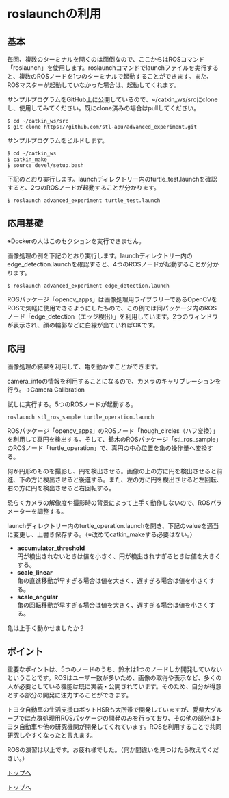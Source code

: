 # roslaunchの利用
## 基本
毎回、複数のターミナルを開くのは面倒なので、ここからはROSコマンド「roslaunch」を使用します。roslaunchコマンドでlaunchファイルを実行すると、複数のROSノードを1つのターミナルで起動することができます。また、ROSマスターが起動していなかった場合は、起動してくれます。

サンプルプログラムをGitHub上に公開しているので、~/catkin_ws/srcにcloneし、使用してみてください。既にclone済みの場合はpullしてください。
```
$ cd ~/catkin_ws/src
$ git clone https://github.com/stl-apu/advanced_experiment.git
```  
サンプルプログラムをビルドします。
```
$ cd ~/catkin_ws
$ catkin_make
$ source devel/setup.bash
```
下記のとおり実行します。launchディレクトリー内のturtle_test.launchを確認すると、2つのROSノードが起動することが分かります。
```
$ roslaunch advanced_experiment turtle_test.launch
```

## 応用基礎
※Dockerの人はこのセクションを実行できません。

画像処理の例を下記のとおり実行します。launchディレクトリー内のedge_detection.launchを確認すると、4つのROSノードが起動することが分かります。
```
$ roslaunch advanced_experiment edge_detection.launch
```

ROSパッケージ「opencv_apps」は画像処理用ライブラリーであるOpenCVをROSで気軽に使用できるようにしたもので、この例では同パッケージ内のROSノード「edge_detection（エッジ検出）」を利用しています。2つのウィンドウが表示され、顔の輪郭などに白線が出ていればOKです。




## 応用
画像処理の結果を利用して、亀を動かすことができます。

camera_infoの情報を利用することになるので、カメラのキャリブレーションを行う。→Camera Calibration

試しに実行する。5つのROSノードが起動する。  
```
roslaunch stl_ros_sample turtle_operation.launch
```  
ROSパッケージ「opencv_apps」のROSノード「hough_circles（ハフ変換）」を利用して真円を検出する。そして、鈴木のROSパッケージ「stl_ros_sample」のROSノード「turtle_operation」で、真円の中心位置を亀の操作量へ変換する。

何か円形のものを撮影し、円を検出させる。画像の上の方に円を検出させると前進、下の方に検出させると後進する。また、左の方に円を検出させると左回転、右の方に円を検出させると右回転する。

恐らくカメラの解像度や撮影時の背景によって上手く動作しないので、ROSパラメーターを調整する。

launchディレクトリー内のturtle_operation.launchを開き、下記のvalueを適当に変更し、上書き保存する。（※改めてcatkin_makeする必要はない。）

- **accumulator_threshold**  
円が検出されないときは値を小さく、円が検出されすぎるときは値を大きくする。  
- **scale_linear**  
亀の直進移動が早すぎる場合は値を大きく、遅すぎる場合は値を小さくする。  
- **scale_angular**  
亀の回転移動が早すぎる場合は値を大きく、遅すぎる場合は値を小さくする。

亀は上手く動かせましたか？

## ポイント
重要なポイントは、5つのノードのうち、鈴木は1つのノードしか開発していないということです。ROSはユーザー数が多いため、画像の取得や表示など、多くの人が必要としている機能は既に実装・公開されています。そのため、自分が得意とする部分の開発に注力することができます。

トヨタ自動車の生活支援ロボットHSRも大所帯で開発していますが、愛県大グループでは点群処理用ROSパッケージの開発のみを行っており、その他の部分はトヨタ自動車や他の研究機関が開発してくれています。ROSを利用することで共同研究しやすくなったと言えます。

ROSの演習は以上です。お疲れ様でした。（何か間違いを見つけたら教えてください。）

[トップへ](#)









[トップへ](#)
